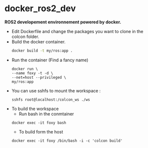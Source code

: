 # docker_ros2_dev 
**ROS2 developement environnement powered by docker.**

- Edit Dockerfile and change the packages you want to clone in the colcon folder.
- Build the docker container.
  ```bash
  docker build -t my/ros:app .
  ```
- Run the container (Find a fancy name)
  ```
  docker run \             
  --name foxy -t -d \
  --net=host --privileged \
  my/ros:app
  ```
- You can use sshfs to mount the workspace :
  ```
  sshfs root@localhost:/colcon_ws ./ws
  ```
- To build the workspace
  - Run bash in the conmtainer
  ```
  docker exec -it foxy bash
  ```
  - To build form the host
  ```
  docker exec -it foxy /bin/bash -i -c 'colcon build'
  ```
